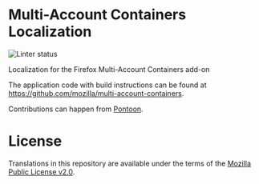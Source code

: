 # Multi-Account Containers Localization

![Linter status](https://github.com/mozilla-l10n/multi-account-containers-l10n/workflows/L10n%20Linter/badge.svg)

Localization for the Firefox Multi-Account Containers add-on

The application code with build instructions can be found
at <https://github.com/mozilla/multi-account-containers>.

Contributions can happen from [Pontoon](https://pontoon.mozilla.org/projects/firefox-multi-account-containers/).

# License

Translations in this repository are available under the
terms of the [Mozilla Public License v2.0](https://www.mozilla.org/MPL/2.0/).

